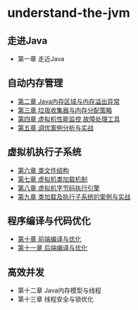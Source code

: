 # understand-the-jvm

## 走进Java

- 第一章 走近Java

## 自动内存管理

- [第二章 Java内存区域与内存溢出异常](auto-memory-manage/src/chapter2.md)
- [第三章 垃圾收集器与内存分配策略](auto-memory-manage/src/chapter3.md)
- [第四章 虚拟机性能监控,故障处理工具](auto-memory-manage/src/chapter4.md)
- [第五章 调优案例分析与实战](auto-memory-manage/src/chapter5.md)

## 虚拟机执行子系统

- [第六章 类文件结构](vm-execution-subsystem/src/chapter6.md)
- [第七章 虚拟机类加载机制](vm-execution-subsystem/src/chapter7.md)
- [第八章 虚拟机字节码执行引擎](vm-execution-subsystem/src/chapter8.md)
- [第九章 类加载及执行子系统的案例与实战](vm-execution-subsystem/src/chapter9.md)

## 程序编译与代码优化

- [第十章 前端编译与优化](compilation-optimization/src/chapter10.md)
- [第十一章 后端编译与优化](compilation-optimization/src/chapter11.md)

## 高效并发

- 第十二章 Java内存模型与线程
- 第十三章 线程安全与锁优化

